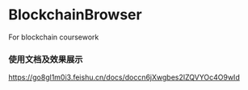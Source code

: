 # BlockchainBrowser
For blockchain coursework

### 使用文档及效果展示
https://go8gl1m0i3.feishu.cn/docs/doccn6jXwgbes2IZQVYOc4O9wId
